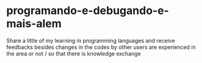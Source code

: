 # programando-e-debugando-e-mais-alem
Share a little of my learning in programming languages ​​and receive feedbacks besides changes in the codes by other users are experienced in the area or not / so that there is knowledge exchange
